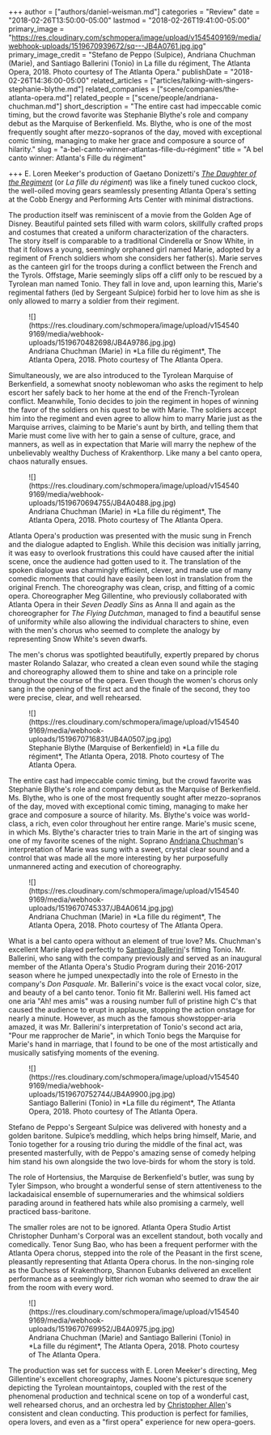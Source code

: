 +++
author = ["authors/daniel-weisman.md"]
categories = "Review"
date = "2018-02-26T13:50:00-05:00"
lastmod = "2018-02-26T19:41:00-05:00"
primary_image = "https://res.cloudinary.com/schmopera/image/upload/v1545409169/media/webhook-uploads/1519670939672/sq---JB4A0761.jpg.jpg"
primary_image_credit = "Stefano de Peppo (Sulpice), Andriana Chuchman (Marie), and Santiago Ballerini (Tonio) in La fille du régiment, The Atlanta Opera, 2018. Photo courtesy of The Atlanta Opera."
publishDate = "2018-02-26T14:36:00-05:00"
related_articles = ["articles/talking-with-singers-stephanie-blythe.md"]
related_companies = ["scene/companies/the-atlanta-opera.md"]
related_people = ["scene/people/andriana-chuchman.md"]
short_description = "The entire cast had impeccable comic timing, but the crowd favorite was Stephanie Blythe&#039;s role and company debut as the Marquise of Berkenfield. Ms. Blythe, who is one of the most frequently sought after mezzo-sopranos of the day, moved with exceptional comic timing, managing to make her grace and composure a source of hilarity."
slug = "a-bel-canto-winner-atlantas-fille-du-régiment"
title = "A bel canto winner: Atlanta&#039;s Fille du régiment"

+++
E. Loren Meeker's production of Gaetano Donizetti's [*The Daughter of the Regiment*](https://www.atlantaopera.org/performance/the-daughter-of-the-regiment/) (or *La fille du régiment*) was like a finely tuned cuckoo clock, the well-oiled moving gears seamlessly presenting Atlanta Opera's setting at the Cobb Energy and Performing Arts Center with minimal distractions.

The production itself was reminiscent of a movie from the Golden Age of Disney. Beautiful painted sets filled with warm colors, skillfully crafted props and costumes that created a uniform characterization of the characters. The story itself is comparable to a traditional Cinderella or Snow White, in that it follows a young, seemingly orphaned girl named Marie, adopted by a regiment of French soldiers whom she considers her father(s). Marie serves as the canteen girl for the troops during a conflict between the French and the Tyrols. Offstage, Marie seemingly slips off a cliff only to be rescued by a Tyrolean man named Tonio. They fall in love and, upon learning this, Marie's regimental fathers (led by Sergeant Sulpice) forbid her to love him as she is only allowed to marry a soldier from their regiment.

<figure data-type="image">![](https://res.cloudinary.com/schmopera/image/upload/v1545409169/media/webhook-uploads/1519670482698/JB4A9786.jpg.jpg)
<figcaption>Andriana Chuchman (Marie) in *La fille du régiment*, The Atlanta Opera, 2018. Photo courtesy of The Atlanta Opera.</figcaption>
</figure>

Simultaneously, we are also introduced to the Tyrolean Marquise of Berkenfield, a somewhat snooty noblewoman who asks the regiment to help escort her safely back to her home at the end of the French-Tyrolean conflict. Meanwhile, Tonio decides to join the regiment in hopes of winning the favor of the soldiers on his quest to be with Marie. The soldiers accept him into the regiment and even agree to allow him to marry Marie just as the Marquise arrives, claiming to be Marie's aunt by birth, and telling them that Marie must come live with her to gain a sense of culture, grace, and manners, as well as in expectation that Marie will marry the nephew of the unbelievably wealthy Duchess of Krakenthorp. Like many a bel canto opera, chaos naturally ensues.

<figure data-type="image">![](https://res.cloudinary.com/schmopera/image/upload/v1545409169/media/webhook-uploads/1519670694755/JB4A0488.jpg.jpg)
<figcaption>Andriana Chuchman (Marie) in *La fille du régiment*, The Atlanta Opera, 2018. Photo courtesy of The Atlanta Opera.</figcaption>
</figure>

Atlanta Opera's production was presented with the music sung in French and the dialogue adapted to English. While this decision was initially jarring, it was easy to overlook frustrations this could have caused after the initial scene, once the audience had gotten used to it. The translation of the spoken dialogue was charmingly efficient, clever, and made use of many comedic moments that could have easily been lost in translation from the original French. The choreography was clean, crisp, and fitting of a comic opera. Choreographer Meg Gillentine, who previously collaborated with Atlanta Opera in their *Seven Deadly Sins* as Anna II and again as the choreographer for *The Flying Dutchman*, managed to find a beautiful sense of uniformity while also allowing the individual characters to shine, even with the men's chorus who seemed to complete the analogy by representing Snow White's seven dwarfs.

The men's chorus was spotlighted beautifully, expertly prepared by chorus master Rolando Salazar, who created a clean even sound while the staging and choreography allowed them to shine and take on a principle role throughout the course of the opera. Even though the women's chorus only sang in the opening of the first act and the finale of the second, they too were precise, clear, and well rehearsed.

<figure data-type="image">![](https://res.cloudinary.com/schmopera/image/upload/v1545409169/media/webhook-uploads/1519670716831/JB4A0507.jpg.jpg)
<figcaption>Stephanie Blythe (Marquise of Berkenfield) in *La fille du régiment*, The Atlanta Opera, 2018. Photo courtesy of The Atlanta Opera.</figcaption>
</figure>

The entire cast had impeccable comic timing, but the crowd favorite was Stephanie Blythe's role and company debut as the Marquise of Berkenfield. Ms. Blythe, who is one of the most frequently sought after mezzo-sopranos of the day, moved with exceptional comic timing, managing to make her grace and composure a source of hilarity. Ms. Blythe's voice was world-class, a rich, even color throughout her entire range. Marie's music scene, in which Ms. Blythe's character tries to train Marie in the art of singing was one of my favorite scenes of the night. Soprano [Andriana Chuchman](/scene/people/andriana-chuchman/)'s interpretation of Marie was sung with a sweet, crystal clear sound and a control that was made all the more interesting by her purposefully unmannered acting and execution of choreography.

<figure data-type="image">![](https://res.cloudinary.com/schmopera/image/upload/v1545409169/media/webhook-uploads/1519670745337/JB4A0614.jpg.jpg)
<figcaption>Andriana Chuchman (Marie) in *La fille du régiment*, The Atlanta Opera, 2018. Photo courtesy of The Atlanta Opera.</figcaption>
</figure>

What is a bel canto opera without an element of true love? Ms. Chuchman's excellent Marie played perfectly to [Santiago Ballerini](/scene/people/santiago-ballerini/)'s fitting Tonio. Mr. Ballerini, who sang with the company previously and served as an inaugural member of the Atlanta Opera's Studio Program during their 2016-2017 season where he jumped unexpectadly into the role of Ernesto in the company's *Don Pasquale*. Mr. Ballerini's voice is the exact vocal color, size, and beauty of a bel canto tenor. Tonio fit Mr. Ballerini well. His famed act one aria "Ah! mes amis" was a rousing number full of pristine high C's that caused the audience to erupt in applause, stopping the action onstage for nearly a minute. However, as much as the famous showstopper-aria amazed, it was Mr. Ballerini's interpretation of Tonio's second act aria, "Pour me rapprocher de Marie", in which Tonio begs the Marquise for Marie's hand in marriage, that I found to be one of the most artistically and musically satisfying moments of the evening.

<figure data-type="image">![](https://res.cloudinary.com/schmopera/image/upload/v1545409169/media/webhook-uploads/1519670752744/JB4A9900.jpg.jpg)
<figcaption>Santiago Ballerini (Tonio) in *La fille du régiment*, The Atlanta Opera, 2018. Photo courtesy of The Atlanta Opera.</figcaption>
</figure>

Stefano de Peppo's Sergeant Sulpice was delivered with honesty and a golden baritone. Sulpice’s meddling, which helps bring himself, Marie, and Tonio together for a rousing trio during the middle of the final act, was presented masterfully, with de Peppo's amazing sense of comedy helping him stand his own alongside the two love-birds for whom the story is told.

The role of Hortensius, the Marquise de Berkenfield's butler, was sung by Tyler Simpson, who brought a wonderful sense of stern attentiveness to the lackadaisical ensemble of supernumeraries and the whimsical soldiers parading around in feathered hats while also promising a carmely, well practiced bass-baritone.

The smaller roles are not to be ignored. Atlanta Opera Studio Artist Christopher Dunham's Corporal was an excellent standout, both vocally and comedically. Tenor Sung Bao, who has been a frequent performer with the Atlanta Opera chorus, stepped into the role of the Peasant in the first scene, pleasantly representing that Atlanta Opera chorus. In the non-singing role as the Duchess of Krakenthorp, Shannon Eubanks delivered an excellent performance as a seemingly bitter rich woman who seemed to draw the air from the room with every word.

<figure data-type="image">![](https://res.cloudinary.com/schmopera/image/upload/v1545409169/media/webhook-uploads/1519670769952/JB4A0975.jpg.jpg)
<figcaption>Andriana Chuchman (Marie) and Santiago Ballerini (Tonio) in *La fille du régiment*, The Atlanta Opera, 2018. Photo courtesy of The Atlanta Opera.</figcaption>
</figure>

The production was set for success with E. Loren Meeker's directing, Meg Gillentine's excellent choreography, James Noone's picturesque scenery depicting the Tyrolean mountaintops, coupled with the rest of the phenomenal production and technical scene on top of a wonderful cast, well rehearsed chorus, and an orchestra led by [Christopher Allen](/talking-with-conductors-christopher-allen/)'s consistent and clean conducting. This production is perfect for families, opera lovers, and even as a "first opera" experience for new opera-goers.